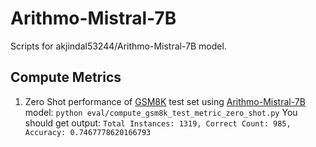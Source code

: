 # Arithmo-Mistral-7B
Scripts for akjindal53244/Arithmo-Mistral-7B model.


## Compute Metrics

1. Zero Shot performance of [GSM8K](https://huggingface.co/datasets/gsm8k/viewer/main/test) test set using [Arithmo-Mistral-7B](https://huggingface.co/akjindal53244/Arithmo-Mistral-7B) model: `python eval/compute_gsm8k_test_metric_zero_shot.py` You should get output: `Total Instances: 1319, Correct Count: 985, Accuracy: 0.7467778620166793`
